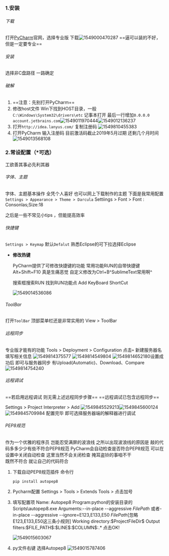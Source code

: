 ### 1.安装 ###

###### 下载 ######

打开[PyCharm](https://www.jetbrains.com/pycharm/)官网，选择专业版 下载![1549000470287](imgs/1549000470287.png)
==逼可以装的不好，但是一定要专业==

###### 安装  ######

选择非C盘路径 一路确定

###### 破解 ######

1. ==注意：先别打开PyCharm==
2. 修改host文件 
   Win下找到HOST目录，一般`C:\Windows\System32\drivers\etc`   记事本打开 最后一行增加`0.0.0.0 account.jetbrains.com`![1549011970444](imgs/1549011970444.png)![1549012136237](imgs/1549012136237.png)
3. 打开`http://idea.lanyus.com/` 复制注册码
   ![1549810455383](imgs/1549810455383.png)
4. 打开PyCharm   输入注册码   目前激活码截止2019年5月过期 还剩几个月时间
   ![1549013568108](imgs/1549013568108.png) 
### 2.常设配置（*可选） ###

工欲善其事必先利其器

###### 字体、主题 ######

字体、主题基本操作  全凭个人喜好 也可以网上下载制作的主题
下面是我常用配置 
`Settings > Appearance > Theme > Darcula`
Settiings >  Font >  Font : Consonlas;Size:18 

之后是一些不常见小tips ，但能提高效率

###### 快捷键 ######

`Settings > Keymap`  默认`Defalut`
熟悉Eclipse的可下拉选择Eclipse

- **修改热键**

  PyCharm提供了可修改快捷键的功能
  常用功能RUN的自带快捷键Alt+Shift+F10 真是生痛恶觉
  自定义修改为Ctrl+B^SublimeText常用啊^

  搜索框搜索RUN 找到RUN功能点 Add KeyBoard ShortCut

  ![1549014536086](imgs/1549014536086.png)

###### ToolBar ######

打开`ToolBar` 顶部菜单栏还是非常实用的
View > ToolBar

###### 远程同步

专业版才能有的功能
Tools > Deployment > Configuration 点击`+`  新建服务器名 填写相关信息
![1549814375577](imgs/1549814375577.png)
![1549814549804](imgs/1549814549804.png)
![1549814652180](imgs/1549814652180.png)设置成功后 即可与服务器同步  有Upload(Automatic)、Download、Compare
![1549814754240](imgs/1549814754240.png)

###### 远程调试

==若启用远程调试 则无需上述远程同步步骤==
==远程调试已包含远程同步==

Settings > Project Interpreter > Add 
![1549845529213](imgs/1549845529213.png)![1549845600124](imgs/1549845600124.png)![1549845709984](imgs/1549845709984.png)
配置完毕 即可选择服务器端的解释器进行调试

###### PEP8规范 ######

作为一个优雅的程序员 岂能忍受满屏的波浪线
之所以出现波浪线的原因是 
敲的代码多多少少有些不符合PEP8规范
PyCharm会自动检查是否符合PEP8规范
可以在设置中关闭自动检查
这里当然不会关闭检查 掩耳盗铃的事咱不干  
既然不符合 就让自己的代码符合

1. 下载自动PEP8规范插件  命令行

   ```
   pip install autopep8
   ```

2. Pycharm配置
   Settings > Tools > Extends Tools > 点击加号

3. 填写配置项
   Name: Autopep8
   Program:python的安装目录的Scripts\autopep8.exe
   Arguments:--in-place --aggressive $FilePath$
   或者-in-place --aggressive  --ignore=E123,E133,E50 $FilePath​$[忽略E123,E133,E50这三条小规则]
   Working directory:\$ProjectFileDir​$
   Output filters:\$FILE_PATH\$\:\$LINE\$\:\$COLUMN\$\:.*
   点击OK!

   ![1549015603067](imgs/1549015603067.png)

4. py文件右键 选择Autopep8
   ![1549015787406](imgs/1549015787406.png)











######  
